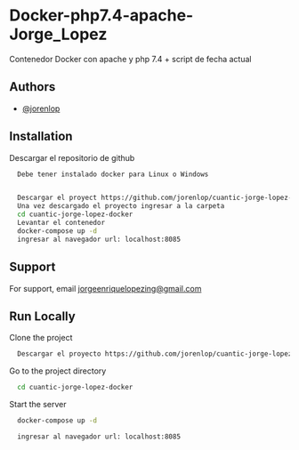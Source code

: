 
# Docker-php7.4-apache-Jorge_Lopez

Contenedor Docker con apache y php 7.4 + script de fecha actual


## Authors

- [@jorenlop](https://www.github.com/jorenlop)


## Installation

Descargar el repositorio de github

```bash
  Debe tener instalado docker para Linux o Windows
```

```bash

  Descargar el proyect https://github.com/jorenlop/cuantic-jorge-lopez-docker.git
  Una vez descargado el proyecto ingresar a la carpeta 
  cd cuantic-jorge-lopez-docker
  Levantar el contenedor
  docker-compose up -d
  ingresar al navegador url: localhost:8085
  ```
    
## Support

For support, email jorgeenriquelopezing@gmail.com



## Run Locally

Clone the project

```bash
  Descargar el proyecto https://github.com/jorenlop/cuantic-jorge-lopez-docker.git
```

Go to the project directory

```bash
  cd cuantic-jorge-lopez-docker
```


Start the server

```bash
  docker-compose up -d
```
```bash
  ingresar al navegador url: localhost:8085
```

